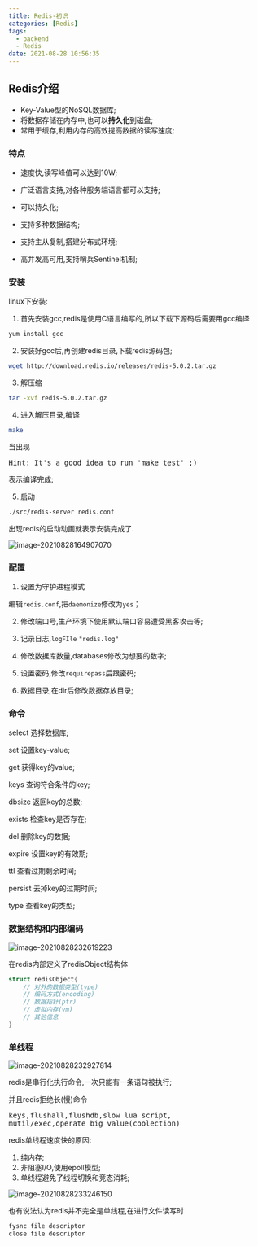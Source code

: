 ```yaml
---
title: Redis-初识
categories: [Redis]
tags:
  - backend
  - Redis
date: 2021-08-28 10:56:35
---
```


## Redis介绍

- Key-Value型的NoSQL数据库;
- 将数据存储在内存中,也可以**持久化**到磁盘;
- 常用于缓存,利用内存的高效提高数据的读写速度;

### 特点

- 速度快,读写峰值可以达到10W;
- 广泛语言支持,对各种服务端语言都可以支持;
- 可以持久化;
- 支持多种数据结构;
- 支持主从复制,搭建分布式环境;

- 高并发高可用,支持哨兵Sentinel机制;

### 安装

linux下安装:

1. 首先安装gcc,redis是使用C语言编写的,所以下载下源码后需要用gcc编译

```bash
yum install gcc
```

2. 安装好gcc后,再创建redis目录,下载redis源码包;

```bash
wget http://download.redis.io/releases/redis-5.0.2.tar.gz
```

3. 解压缩

```bash
tar -xvf redis-5.0.2.tar.gz
```

4. 进入解压目录,编译

```bash
make
```

当出现

<pre>
Hint: It's a good idea to run 'make test' ;)
</pre>

表示编译完成;

5. 启动

```bash
./src/redis-server redis.conf
```

出现redis的启动动画就表示安装完成了.

![image-20210828164907070](https://gitee.com/cao_ziqiang/img/raw/master/20210828164907.png)

### 配置

1. 设置为守护进程模式

编辑`redis.conf`,把`daemonize`修改为`yes`；

2. 修改端口号,生产环境下使用默认端口容易遭受黑客攻击等;

3. 记录日志,`logFIle` `"redis.log"`
4. 修改数据库数量,databases修改为想要的数字;
5. 设置密码,修改`requirepass`后跟密码;
6. 数据目录,在dir后修改数据存放目录;

### 命令

select	 选择数据库;

set		   设置key-value;

get		   获得key的value;

keys	    查询符合条件的key;

dbsize	返回key的总数;

exists	  检查key是否存在;

del		   删除key的数据;

expire	 设置key的有效期;

ttl			 查看过期剩余时间;

persist    去掉key的过期时间;

type		查看key的类型;

### 数据结构和内部编码

![image-20210828232619223](https://gitee.com/cao_ziqiang/img/raw/master/20210828232619.png)

在redis内部定义了redisObject结构体

```c
struct redisObject{
	// 对外的数据类型(type)
	// 编码方式(encoding)
	// 数据指针(ptr)
	// 虚拟内存(vm)
	// 其他信息
}
```

### 单线程

![image-20210828232927814](https://gitee.com/cao_ziqiang/img/raw/master/20210828232927.png)

redis是串行化执行命令,一次只能有一条语句被执行;

并且redis拒绝长(慢)命令

<pre>
keys,flushall,flushdb,slow lua script,
mutil/exec,operate big value(coolection)
</pre>



redis单线程速度快的原因:

1. 纯内存;
2. 非阻塞I/O,使用epoll模型;
3. 单线程避免了线程切换和竞态消耗;

![image-20210828233246150](https://gitee.com/cao_ziqiang/img/raw/master/20210828233246.png)

也有说法认为redis并不完全是单线程,在进行文件读写时

```c
fysnc file descriptor
close file descriptor
```

